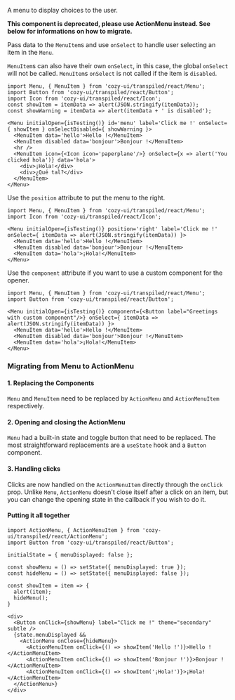 A menu to display choices to the user.

**This component is deprecated, please use ActionMenu instead. See below for informations on how to migrate.**

Pass data to the `MenuItem`s and use `onSelect` to handle user selecting
an item in the `Menu`.

`MenuItem`s can also have their own `onSelect`, in this case, the global
`onSelect` will not be called. `MenuItem`s `onSelect` is not called if
the item is `disabled`.

```
import Menu, { MenuItem } from 'cozy-ui/transpiled/react/Menu';
import Button from 'cozy-ui/transpiled/react/Button';
import Icon from 'cozy-ui/transpiled/react/Icon';
const showItem = itemData => alert(JSON.stringify(itemData));
const showWarning = itemData => alert(itemData + ' is disabled');

<Menu initialOpen={isTesting()} id='menu' label='Click me !' onSelect={ showItem } onSelectDisabled={ showWarning }>
  <MenuItem data='hello'>Hello !</MenuItem>
  <MenuItem disabled data='bonjour'>Bonjour !</MenuItem>
  <hr />
  <MenuItem icon={<Icon icon='paperplane'/>} onSelect={x => alert('You clicked hola')} data='hola'>
    <div>¡Hola!</div>
    <div>¿Qué tal?</div>
  </MenuItem>
</Menu>
```

Use the `position` attribute to put the menu to the right.

```
import Menu, { MenuItem } from 'cozy-ui/transpiled/react/Menu';
import Icon from 'cozy-ui/transpiled/react/Icon';

<Menu initialOpen={isTesting()} position='right' label='Click me !' onSelect={ itemData => alert(JSON.stringify(itemData)) }>
  <MenuItem data='hello'>Hello !</MenuItem>
  <MenuItem disabled data='bonjour'>Bonjour !</MenuItem>
  <MenuItem data='hola'>¡Hola!</MenuItem>
</Menu>
```

Use the `component` attribute if you want to use a custom component for the
opener.

```
import Menu, { MenuItem } from 'cozy-ui/transpiled/react/Menu';
import Button from 'cozy-ui/transpiled/react/Button';

<Menu initialOpen={isTesting()} component={<Button label="Greetings with custom component"/>} onSelect={ itemData => alert(JSON.stringify(itemData)) }>
  <MenuItem data='hello'>Hello !</MenuItem>
  <MenuItem disabled data='bonjour'>Bonjour !</MenuItem>
  <MenuItem data='hola'>¡Hola!</MenuItem>
</Menu>
```

### Migrating from Menu to ActionMenu

#### 1. Replacing the Components

`Menu` and `MenuItem` need to be replaced by `ActionMenu` and `ActionMenuItem` respectively.

#### 2. Opening and closing the ActionMenu

`Menu` had a built-in state and toggle button that need to be replaced. The most straightforward replacements are a `useState` hook and a `Button` component.

#### 3. Handling clicks

Clicks are now handled on the `ActionMenuItem` directly through the `onClick` prop. Unlike `Menu`, `ActionMenu` doesn't close itself after a click on an item, but you can change the opening state in the callback if you wish to do it.

#### Putting it all together

```
import ActionMenu, { ActionMenuItem } from 'cozy-ui/transpiled/react/ActionMenu';
import Button from 'cozy-ui/transpiled/react/Button';

initialState = { menuDisplayed: false };

const showMenu = () => setState({ menuDisplayed: true });
const hideMenu = () => setState({ menuDisplayed: false });

const showItem = item => {
  alert(item);
  hideMenu();
}

<div>
  <Button onClick={showMenu} label="Click me !" theme="secondary" subtle />
  {state.menuDisplayed &&
    <ActionMenu onClose={hideMenu}>
      <ActionMenuItem onClick={() => showItem('Hello !')}>Hello !</ActionMenuItem>
      <ActionMenuItem onClick={() => showItem('Bonjour !')}>Bonjour !</ActionMenuItem>
      <ActionMenuItem onClick={() => showItem('¡Hola!')}>¡Hola!</ActionMenuItem>
  </ActionMenu>}
</div>
```
